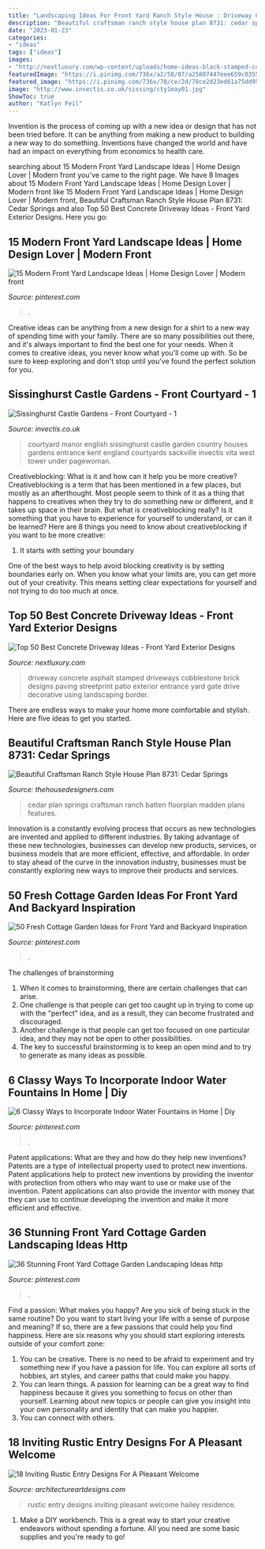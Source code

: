 ```yaml
---
title: "Landscaping Ideas For Front Yard Ranch Style House : Driveway Concrete Asphalt Stamped Driveways Cobblestone Brick Designs Paving Streetprint Patio Exterior Entrance Yard Gate Drive Decorative Using Landscaping Border"
description: "Beautiful craftsman ranch style house plan 8731: cedar springs"
date: "2023-01-23"
categories:
- "ideas"
tags: ["ideas"]
images:
- "http://nextluxury.com/wp-content/uploads/home-ideas-black-stamped-cobblestone-concrete-driveway.jpg"
featuredImage: "https://i.pinimg.com/736x/a2/58/07/a25807447eee659c0355fe4bf4990dd5.jpg"
featured_image: "https://i.pinimg.com/736x/70/ce/2d/70ce2d23ed61a75dd95c42e972fcd0df.jpg"
image: "http://www.invectis.co.uk/sissing/cty1may01.jpg"
ShowToc: true
author: "Katlyn Feil"
---
```



Invention is the process of coming up with a new idea or design that has not been tried before. It can be anything from making a new product to building a new way to do something. Inventions have changed the world and have had an impact on everything from economics to health care.

	

		
searching about 15 Modern Front Yard Landscape Ideas | Home Design Lover | Modern front you've came to the right page. We have 8 Images about 15 Modern Front Yard Landscape Ideas | Home Design Lover | Modern front like 15 Modern Front Yard Landscape Ideas | Home Design Lover | Modern front, Beautiful Craftsman Ranch Style House Plan 8731: Cedar Springs and also Top 50 Best Concrete Driveway Ideas - Front Yard Exterior Designs. Here you go:
		
    
## 15 Modern Front Yard Landscape Ideas | Home Design Lover | Modern Front

<img loading=lazy src="https://i.pinimg.com/736x/b0/44/71/b044710725564070c340072678f8193d.jpg" onerror="this.onerror=null;this.src='https://tse4.mm.bing.net/th?id=OIP.ktYKG_wPdYP-jihicnOkRAHaE7&amp;pid=15.1';" alt="15 Modern Front Yard Landscape Ideas | Home Design Lover | Modern front">

_Source: pinterest.com_

>. 

	

Creative ideas can be anything from a new design for a shirt to a new way of spending time with your family. There are so many possibilities out there, and it's always important to find the best one for your needs. When it comes to creative ideas, you never know what you'll come up with. So be sure to keep exploring and don't stop until you've found the perfect solution for you.

    
## Sissinghurst Castle Gardens - Front Courtyard - 1

<img loading=lazy src="http://www.invectis.co.uk/sissing/cty1may01.jpg" onerror="this.onerror=null;this.src='https://tse2.mm.bing.net/th?id=OIP.wDoT5Ojf2qemKPxTx0LvCwHaJ3&amp;pid=15.1';" alt="Sissinghurst Castle Gardens - Front Courtyard - 1">

_Source: invectis.co.uk_

>courtyard manor english sissinghurst castle garden country houses gardens entrance kent england courtyards sackville invectis vita west tower under pagewoman. 

	

Creativeblocking: What is it and how can it help you be more creative?
Creativeblocking is a term that has been mentioned in a few places, but mostly as an afterthought. Most people seem to think of it as a thing that happens to creatives when they try to do something new or different, and it takes up space in their brain. But what is creativeblocking really? Is it something that you have to experience for yourself to understand, or can it be learned? Here are 8 things you need to know about creativeblocking if you want to be more creative: 
1) It starts with setting your boundary

One of the best ways to help avoid blocking creativity is by setting boundaries early on. When you know what your limits are, you can get more out of your creativity. This means setting clear expectations for yourself and not trying to do too much at once.

    
## Top 50 Best Concrete Driveway Ideas - Front Yard Exterior Designs

<img loading=lazy src="http://nextluxury.com/wp-content/uploads/home-ideas-black-stamped-cobblestone-concrete-driveway.jpg" onerror="this.onerror=null;this.src='https://tse3.mm.bing.net/th?id=OIP.nxhbNW7nTDiN8Vv2umlnVQAAAA&amp;pid=15.1';" alt="Top 50 Best Concrete Driveway Ideas - Front Yard Exterior Designs">

_Source: nextluxury.com_

>driveway concrete asphalt stamped driveways cobblestone brick designs paving streetprint patio exterior entrance yard gate drive decorative using landscaping border. 

	

There are endless ways to make your home more comfortable and stylish. Here are five ideas to get you started.

    
## Beautiful Craftsman Ranch Style House Plan 8731: Cedar Springs

<img loading=lazy src="https://www.thehousedesigners.com/images/plans/MHD/bulk/8731/Madden_CedarSprings_03.jpg" onerror="this.onerror=null;this.src='https://tse4.mm.bing.net/th?id=OIP.hd5qSBv_6n0GtLAtlkmMywHaD3&amp;pid=15.1';" alt="Beautiful Craftsman Ranch Style House Plan 8731: Cedar Springs">

_Source: thehousedesigners.com_

>cedar plan springs craftsman ranch batten floorplan madden plans features. 

	

Innovation is a constantly evolving process that occurs as new technologies are invented and applied to different industries. By taking advantage of these new technologies, businesses can develop new products, services, or business models that are more efficient, effective, and affordable. In order to stay ahead of the curve in the innovation industry, businesses must be constantly exploring new ways to improve their products and services.

    
## 50 Fresh Cottage Garden Ideas For Front Yard And Backyard Inspiration

<img loading=lazy src="https://i.pinimg.com/736x/b8/7e/df/b87edf93fc8f8e852f14ed42917cfc8a.jpg" onerror="this.onerror=null;this.src='https://tse1.mm.bing.net/th?id=OIP.2kjnyDIeItqPPVAINABRvgHaK9&amp;pid=15.1';" alt="50 Fresh Cottage Garden Ideas for Front Yard and Backyard Inspiration">

_Source: pinterest.com_

>. 

	

The challenges of brainstorming
1. When it comes to brainstorming, there are certain challenges that can arise.
2. One challenge is that people can get too caught up in trying to come up with the "perfect" idea, and as a result, they can become frustrated and discouraged.
3. Another challenge is that people can get too focused on one particular idea, and they may not be open to other possibilities.
4. The key to successful brainstorming is to keep an open mind and to try to generate as many ideas as possible.

    
## 6 Classy Ways To Incorporate Indoor Water Fountains In Home | Diy

<img loading=lazy src="https://i.pinimg.com/736x/70/ce/2d/70ce2d23ed61a75dd95c42e972fcd0df.jpg" onerror="this.onerror=null;this.src='https://tse4.mm.bing.net/th?id=OIP.baAux7dC_3ybKwcw9EMHKAHaLF&amp;pid=15.1';" alt="6 Classy Ways to Incorporate Indoor Water Fountains in Home | Diy">

_Source: pinterest.com_

>. 

	

Patent applications: What are they and how do they help new inventions?
Patents are a type of intellectual property used to protect new inventions. Patent applications help to protect new inventions by providing the inventor with protection from others who may want to use or make use of the invention. Patent applications can also provide the inventor with money that they can use to continue developing the invention and make it more efficient and effective.

    
## 36 Stunning Front Yard Cottage Garden Landscaping Ideas Http

<img loading=lazy src="https://i.pinimg.com/736x/a2/58/07/a25807447eee659c0355fe4bf4990dd5.jpg" onerror="this.onerror=null;this.src='https://tse4.mm.bing.net/th?id=OIP.auh2baW_TCBlsUy-dOZ5eQHaLH&amp;pid=15.1';" alt="36 Stunning Front Yard Cottage Garden Landscaping Ideas http">

_Source: pinterest.com_

>. 

	

Find a passion: What makes you happy?
Are you sick of being stuck in the same routine? Do you want to start living your life with a sense of purpose and meaning? If so, there are a few passions that could help you find happiness. Here are six reasons why you should start exploring interests outside of your comfort zone: 
1. You can be creative. There is no need to be afraid to experiment and try something new if you have a passion for life. You can explore all sorts of hobbies, art styles, and career paths that could make you happy. 
2. You can learn things. A passion for learning can be a great way to find happiness because it gives you something to focus on other than yourself. Learning about new topics or people can give you insight into your own personality and identity that can make you happier. 
3. You can connect with others.

    
## 18 Inviting Rustic Entry Designs For A Pleasant Welcome

<img loading=lazy src="http://www.architectureartdesigns.com/wp-content/uploads/2015/08/18-Inviting-Rustic-Entry-Designs-For-A-Pleasant-Welcome-8.jpg" onerror="this.onerror=null;this.src='https://tse4.mm.bing.net/th?id=OIP.TbW4HB5A7uJRbPg52_VR2gHaKN&amp;pid=15.1';" alt="18 Inviting Rustic Entry Designs For A Pleasant Welcome">

_Source: architectureartdesigns.com_

>rustic entry designs inviting pleasant welcome hailey residence. 

	

1. Make a DIY workbench. This is a great way to start your creative endeavors without spending a fortune. All you need are some basic supplies and you're ready to go!

